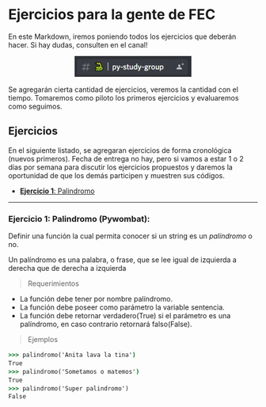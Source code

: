 # Ejercicios para la gente de FEC
En este Markdown, iremos poniendo todos los ejercicios que deberán hacer. Si hay dudas, consulten en el canal!

<p align="center">
  <a href="https://discord.gg/frontendcafe" target="_blank">
	<img alt="FrontendCafe" src=".\imgs\channel-discord.jpg">
  </a>
</p>

Se agregarán cierta cantidad de ejercicios, veremos la cantidad con el tiempo. Tomaremos como piloto los primeros ejercicios y evaluaremos como seguimos.

## Ejercicios
En el siguiente listado, se agregaran ejercicios de forma cronológica (nuevos primeros). Fecha de entrega no hay, pero si vamos a estar 1 o 2 días por semana para discutir los ejercicios propuestos y daremos la oportunidad de que los demás participen y muestren sus códigos.
- [**Ejercicio 1**: Palindromo]()

---
### Ejercicio 1: Palindromo (Pywombat):
Definir una función la cual permita conocer si un string es un *palíndromo* o no.

Un palíndromo es una palabra, o frase, que se lee igual de izquierda a derecha que de derecha a izquierda
> Requerimientos
- La función debe tener por nombre palíndromo.
- La función debe poseer como parámetro la variable sentencia.
- La función debe retornar verdadero(True) si el parámetro es una palíndromo, en caso contrario retornará falso(False).
> Ejemplos
```cmd
>>> palindromo('Anita lava la tina')
True
>>> palindromo('Sometamos o matemos')
True
>>> palindromo('Super palindromo')
False
```